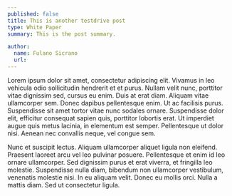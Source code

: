 ```yaml
---
published: false
title: This is another testdrive post
type: White Paper
summary: This is the post summary.

author:
  name: Fulano Sicrano
  url:
---
```


Lorem ipsum dolor sit amet, consectetur adipiscing elit. Vivamus in leo vehicula odio sollicitudin hendrerit et et purus. Nullam velit nunc, porttitor vitae dignissim sed, cursus eu enim. Duis at erat diam. Aliquam vitae ullamcorper sem. Donec dapibus pellentesque enim. Ut ac facilisis purus. Suspendisse sit amet tortor vitae nunc sodales ornare. Suspendisse dolor elit, efficitur consequat sapien quis, porttitor lobortis erat. Ut imperdiet augue quis metus lacinia, in elementum est semper. Pellentesque ut dolor nisi. Aenean nec convallis neque, vel congue sem.

Nunc et suscipit lectus. Aliquam ullamcorper aliquet ligula non eleifend. Praesent laoreet arcu vel leo pulvinar posuere. Pellentesque et enim id leo ornare ullamcorper. Sed dignissim purus et erat viverra, et fringilla leo molestie. Suspendisse nulla diam, bibendum non ullamcorper vestibulum, venenatis molestie nisi. In eu aliquam velit. Donec eu mollis orci. Nulla a mattis diam. Sed ut consectetur ligula.